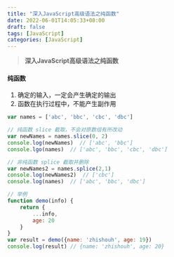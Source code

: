```yaml
---
title: "深入JavaScript高级语法之纯函数"
date: 2022-06-01T14:05:33+08:00
draft: false
tags: [JavaScript]
categories: [JavaScript]
---
```


> **深入JavaScript高级语法之纯函数**

#### 纯函数

1. 确定的输入，一定会产生确定的输出
2. 函数在执行过程中，不能产生副作用

```javascript
var names = ['abc', 'bbc', 'cbc', 'dbc']

// 纯函数 slice 截取，不会对原数组有所改动
var newNames = names.slice(0, 2)
console.log(newNames)  // ['abc', 'bbc']
console.lgo(names)  // ['abc', 'bbc', 'cbc', 'dbc']

// 非纯函数 splice 截取并删除
var newNames2 = names.splice(2,1)
console.log(newNames2)  // ['cbc']
console.log(names)  // ['abc', 'bbc', 'dbc']
```

```javascript
// 举例
function demo(info) {
	return {
		...info,
        age: 20
    }
}
var result = demo({name: 'zhishouh', age: 19})
console.log(result) // {name: 'zhishouh', age: 20}
```

